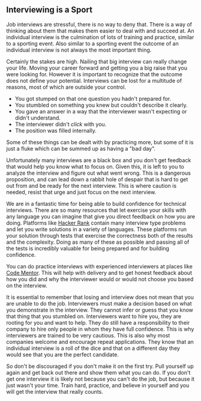 ## Interviewing is a Sport

Job interviews are stressful, there is no way to deny that. There is a way of 
thinking about them that makes them easier to deal with and succeed at. An
individual interview is the culmination of lots of training and practice, 
similar to a sporting event. Also similar to a sporting event the outcome of 
an individual interview is not always the most important thing.

Certainly the stakes are high. Nailing that big interview can really change your
life. Moving your career forward and getting you a big raise that you were 
looking for. However it is important to recognize that the outcome does not 
define your potential. Interviews can be lost for a multitude of reasons,
most of which are outside your control.

- You got stumped on that one question you hadn't prepared for.
- You stumbled on something you knew but couldn't describe it clearly. 
- You gave an answer in a way that the interviewer wasn't expecting or didn't
 understand. 
- The interviewer didn't *click* with you.
- The position was filled internally.

Some of these things can be dealt with by practicing more, but some of it is 
just a fluke which can be summed up as having a "bad day".

Unfortunately many interviews are a black box and you don't get feedback that 
would help you know what to focus on. Given this, it is left to you to analyze
the interview and figure out what went wrong. This is a dangerous proposition,
and can lead down a rabbit hole of despair that is hard to get out from and
be ready for the next interview. This is where caution is needed, resist that 
urge and just focus on the next interview.

We are in a fantastic time for being able to build confidence for technical
interviews. There are so many resources that let exercise your skills with any 
language you can imagine that give you direct feedback on how you are doing.
Platforms like [Hacker Rank](www.hackerrank.com) contain many interview type 
problems and let you write solutions in a variety of languages. These platforms
run your solution through tests that exercise the correctness both of the results
and the complexity. Doing as many of these as possible and passing all of the
tests is incredibly valuable for being prepared and for building confidence.

You can do practice interviews with experienced interviewers at places like
[Code Mentor](www.codementor.io). This will help with delivery and to get
honest feedback about how you did and why the interviewer would or would not
choose you based on the interview.

It is essential to remember that losing and interview does not mean that you
are unable to do the job. Interviewers must make a decision based on what
you demonstrate in the interview. They cannot infer or guess that you know that
thing that you stumbled on. Interviewers want to hire you, they are rooting for
you and want to help. They do still have a responsibility to their company to
hire only people in whom they have full confidence. This is why interviewers
are trained to be very cautious. This is also why most companies welcome and 
encourage repeat applications. They know that an individual interview is a roll
of the dice and that on a different day they would see that you are the perfect
candidate.

So don't be discouraged if you don't make it on the first try. Pull yourself
up again and get back out there and show them what you can do. If you don't get
one interview it is likely not because you can't do the job, but because it
just wasn't your time. Train hard, practice, and believe in yourself and you
will get the interview that really counts.
